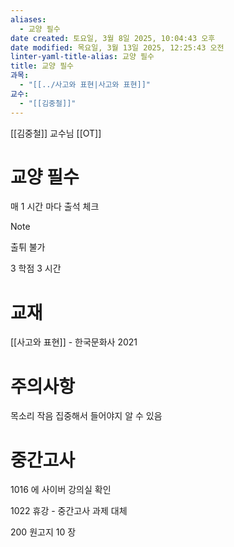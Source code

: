 ```yaml
---
aliases:
  - 교양 필수
date created: 토요일, 3월 8일 2025, 10:04:43 오후
date modified: 목요일, 3월 13일 2025, 12:25:43 오전
linter-yaml-title-alias: 교양 필수
title: 교양 필수
과목:
  - "[[../사고와 표현|사고와 표현]]"
교수:
  - "[[김중철]]"
---
```


[[김중철]] 교수님 [[OT]]

# 교양 필수

매 1 시간 마다 출석 체크

> [!NOTE]
> 출튀 불가

3 학점 3 시간

# 교재

[[사고와 표현]] - 한국문화사 2021

# 주의사항

목소리 작음 집중해서 들어야지 알 수 있음

# 중간고사

1016 에 사이버 강의실 확인

1022 휴강 - 중간고사 과제 대체

200 원고지 10 장
